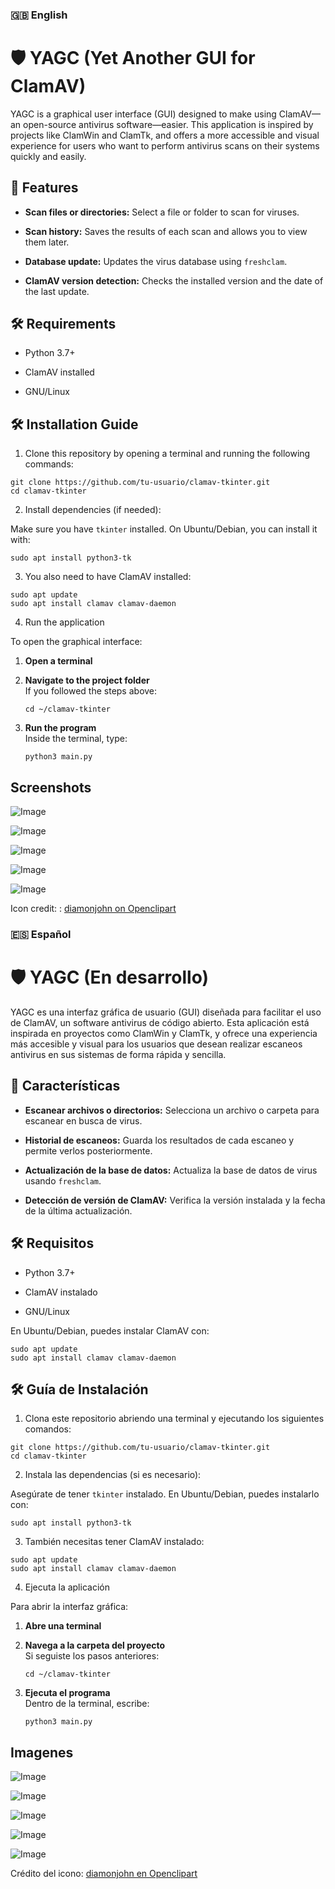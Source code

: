 
### 🇬🇧 English 

# 🛡️ YAGC (Yet Another GUI for ClamAV)

YAGC is a graphical user interface (GUI) designed to make using ClamAV—an open-source antivirus software—easier. This application is inspired by projects like ClamWin and ClamTk, and offers a more accessible and visual experience for users who want to perform antivirus scans on their systems quickly and easily.

## 🌟 Features

-   **Scan files or directories:** Select a file or folder to scan for viruses.
    
-   **Scan history:** Saves the results of each scan and allows you to view them later.
    
-   **Database update:** Updates the virus database using `freshclam`.
    
-   **ClamAV version detection:** Checks the installed version and the date of the last update.
    
## 🛠️ Requirements

-   Python 3.7+
    
-   ClamAV installed

-   GNU/Linux     

## 🛠️ Installation Guide 

1.  Clone this repository by opening a terminal and running the following commands:
    
```
git clone https://github.com/tu-usuario/clamav-tkinter.git
cd clamav-tkinter
```

2.  Install dependencies (if needed):
    
Make sure you have `tkinter` installed. On Ubuntu/Debian, you can install it with:
```
sudo apt install python3-tk
```

3. You also need to have ClamAV installed:

```
sudo apt update
sudo apt install clamav clamav-daemon
```

4. Run the application

To open the graphical interface:

1. **Open a terminal**  

2. **Navigate to the project folder**  
   If you followed the steps above:
   ```
   cd ~/clamav-tkinter
   ```

3. **Run the program**  
   Inside the terminal, type:
   ```
   python3 main.py
   ```

## Screenshots
![Image](https://github.com/user-attachments/assets/af91a543-87f0-4411-a670-b4210452302e)

![Image](https://github.com/user-attachments/assets/a04a4c49-063b-42e5-acd4-17b4f46776cd)

![Image](https://github.com/user-attachments/assets/f5ccb8e2-d5c3-4e0f-9a00-562211694d3a)

![Image](https://github.com/user-attachments/assets/09942eda-4fe3-464f-adcc-77ea57ba5df4)

![Image](https://github.com/user-attachments/assets/dfb5e2d8-8416-4692-869a-cd85de794463)


Icon credit: : [diamonjohn on Openclipart](https://openclipart.org/artist/diamonjohn)


### 🇪🇸 Español

# 🛡️ YAGC (En desarrollo)

YAGC es una interfaz gráfica de usuario (GUI) diseñada para facilitar el uso de ClamAV, un software antivirus de código abierto. Esta aplicación está inspirada en proyectos como ClamWin y ClamTk, y ofrece una experiencia más accesible y visual para los usuarios que desean realizar escaneos antivirus en sus sistemas de forma rápida y sencilla.

## 🌟 Características

-   **Escanear archivos o directorios:** Selecciona un archivo o carpeta para escanear en busca de virus.
    
-   **Historial de escaneos:** Guarda los resultados de cada escaneo y permite verlos posteriormente.
    
-   **Actualización de la base de datos:** Actualiza la base de datos de virus usando `freshclam`.
    
-   **Detección de versión de ClamAV:** Verifica la versión instalada y la fecha de la última actualización.
    

## 🛠️ Requisitos

-   Python 3.7+
    
-   ClamAV instalado

-   GNU/Linux    

En Ubuntu/Debian, puedes instalar ClamAV con:

```
sudo apt update
sudo apt install clamav clamav-daemon
```

## 🛠️ Guía de Instalación

1. Clona este repositorio abriendo una terminal y ejecutando los siguientes comandos:

```
git clone https://github.com/tu-usuario/clamav-tkinter.git
cd clamav-tkinter
```

2. Instala las dependencias (si es necesario):

Asegúrate de tener `tkinter` instalado. En Ubuntu/Debian, puedes instalarlo con:

```
sudo apt install python3-tk
```

3. También necesitas tener ClamAV instalado:

```
sudo apt update
sudo apt install clamav clamav-daemon
```

4. Ejecuta la aplicación

Para abrir la interfaz gráfica:

1. **Abre una terminal**

2. **Navega a la carpeta del proyecto**  
   Si seguiste los pasos anteriores:
   ```
   cd ~/clamav-tkinter
   ```

3. **Ejecuta el programa**  
   Dentro de la terminal, escribe:
   ```
   python3 main.py
   ```

## Imagenes
![Image](https://github.com/user-attachments/assets/af91a543-87f0-4411-a670-b4210452302e)

![Image](https://github.com/user-attachments/assets/a04a4c49-063b-42e5-acd4-17b4f46776cd)

![Image](https://github.com/user-attachments/assets/f5ccb8e2-d5c3-4e0f-9a00-562211694d3a)

![Image](https://github.com/user-attachments/assets/09942eda-4fe3-464f-adcc-77ea57ba5df4)

![Image](https://github.com/user-attachments/assets/dfb5e2d8-8416-4692-869a-cd85de794463)

Crédito del icono: [diamonjohn en Openclipart](https://openclipart.org/artist/diamonjohn)
